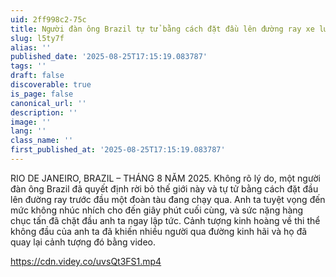 ```yaml
---
uid: 2ff998c2-75c
title: Người đàn ông Brazil tự tử bằng cách đặt đầu lên đường ray xe lửa • GoreCenter
slug: l5ty7f
alias: ''
published_date: '2025-08-25T17:15:19.083787'
tags: ''
draft: false
discoverable: true
is_page: false
canonical_url: ''
description: ''
image: ''
lang: ''
class_name: ''
first_published_at: '2025-08-25T17:15:19.083787'
---
```


RIO DE JANEIRO, BRAZIL – THÁNG 8 NĂM 2025. Không rõ lý do, một người đàn ông Brazil đã quyết định rời bỏ thế giới này và tự tử bằng cách đặt đầu lên đường ray trước đầu một đoàn tàu đang chạy qua. Anh ta tuyệt vọng đến mức không nhúc nhích cho đến giây phút cuối cùng, và sức nặng hàng chục tấn đã chặt đầu anh ta ngay lập tức. Cảnh tượng kinh hoàng về thi thể không đầu của anh ta đã khiến nhiều người qua đường kinh hãi và họ đã quay lại cảnh tượng đó bằng video.

https://cdn.videy.co/uvsQt3FS1.mp4

